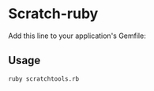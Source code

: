 # Scratch-ruby

Add this line to your application's Gemfile:



## Usage

~~~
ruby scratchtools.rb
~~~